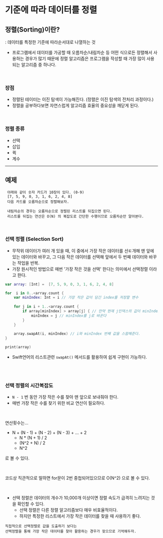 
 # 기준에 따라 데이터를 정렬
 
 ## 정렬(Sorting)이란?
 : 데이터를 특정한 기준에 따라순서대로 나열하는 것
 
- 프로그램에서 데이터를 가공할 때 오름차순/내림차순 등 어떤 식으로든 정렬해서 사용하는 경우가 많기 때문에 정렬 알고리즘은 프로그램을 작성할 때 가장 많이 사용되는 알고리즘 중 하나다.
 
 </br>
 
### 장점
 - 정렬된 테이터는 이진 탐색이 가능해진다. (정렬은 이진 탐색의 전처리 과정이다.)
 - 정렬을 공부하다보면 자연스럽게 알고리즘 효율의 중요성을 깨닫게 된다.
 
 </br>

### 정렬 종류
 - 선택
 - 삽입
 - 퀵
 - 계수


----

## 예제
```
 아래와 같이 숫자 카드가 10장이 있다. (0-9)
 [7, 5, 9, 0, 3, 1, 6, 2, 4, 8]
 다음 카드를 오름차순으로 정렬해보자.
 
 내림차순의 경우는 오름차순으로 정렬된 리스트를 뒤집으면 된다.
 리스트를 뒤집는 연산은 O(N) 의 복잡도로 간단한 수행이므로 오름차순만 알아본다.
```

</br>

### 선택 정렬 (Selection Sort)
- 무작위 데이터가  여러 개 있을 때, 이 중에서 가장 작은 데이터를 선ㅌ개해 맨 앞에 있는 데이터와 바꾸고, 그 다음 작은 데이터를 선택해 앞에서 두 번째 데이터와 바꾸는 작업을 반복.
- 가장 원시적인 방법으로 매번 '가장 작은 것을 선택' 한다는 의미에서 선택정렬 이라고 한다.

```swift
var array: [Int] =  [7, 5, 9, 0, 3, 1, 6, 2, 4, 8]

for  i in 0..<array.count {
    var minIndex: Int = i // 가장 작은 값이 담긴 index를 저장할 변수
    
    for j in i + 1..<array.count {
        if array[minIndex] > array[j] { // 만약 현재 j인덱스의 값이 minIndex의 값보다 작다면
            minIndex = j // minIndex를 j로 바꾼다
        }
    }
    
    array.swapAt(i, minIndex) // i와 minIndex 번째 값을 스왑해준다.
}

print(array)
```
- Swift언어의 리스트관련 `swapAt()` 메서드를 활용하여 쉽게 구현이 가능하다.

</br>
</br>

### 선택 정렬의 시간복잡도
- `N - 1` 번 동안 가장 작은 수를 찾아 맨 앞으로 보내줘야 한다.
- 매번 가장 작은 수를 찾기 위한 비교 연산이 필요하다.

</br>

연산횟수는...
- N + (N - 1) + (N - 2) + (N - 3) + ... + 2
    - N * (N + 1) / 2
    - (N^2 + N) / 2
    - N^2

로 볼 수 있다.

</br>

코드상 직관적으로 말하면 for문이 2번 중첩되어있으므로 O(N^2) 으로 볼 수 있다.

</br>

- 선택 정렬은 데이터의 개수가 10,000개 이상이면 정렬 속도가 급격히 느려지는 것을 확인할 수 있다.
    - 선택 정렬은 다른 정렬 알고리즘보다 매우 비효율적이다.
    - 하지만 특정한 리스트에서 가장 작은 데이터를 찾을 때 사용하기 좋다. 

```
직접적으로 선택정렬로 값을 도출하기 보다는 
선택정렬을 통해 가장 작은 데이터를 찾아 활용하는 경우가 잦으므로 기억해두자.
```